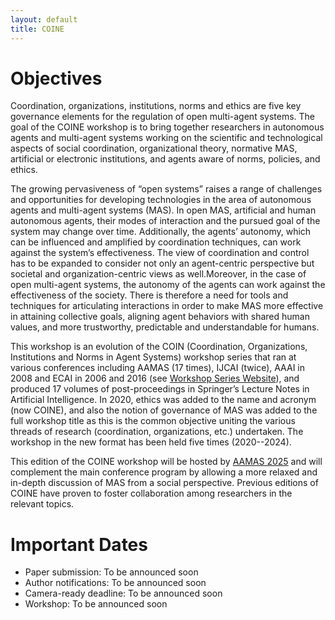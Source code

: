```yaml
---
layout: default
title: COINE
---
```


# Objectives

Coordination, organizations, institutions, norms and ethics are five key governance elements for the regulation of open multi-agent systems. The goal of the COINE workshop is to bring together researchers in autonomous agents and multi-agent systems working on the scientific and technological aspects of social coordination, organizational theory, normative MAS, artificial or electronic institutions, and agents aware of norms, policies, and ethics.

The growing pervasiveness of “open systems” raises a range of challenges and opportunities for developing technologies in the area of autonomous agents and multi-agent systems (MAS). In open MAS, artificial and human autonomous agents, their modes of interaction and the pursued goal of the system may change over time. Additionally, the agents’ autonomy, which can be influenced and amplified by coordination techniques, can work against the system’s effectiveness. The view of coordination and control has to be expanded to consider not only an agent-centric perspective but societal and organization-centric views as well.Moreover, in the case of open multi-agent systems, the autonomy of the agents can work against the effectiveness of the society. There is therefore a need for tools and techniques for articulating interactions in order to make MAS more effective in attaining collective goals, aligning agent behaviors with shared human values, and more trustworthy, predictable and understandable for humans.

This workshop is an evolution of the COIN (Coordination, Organizations, Institutions and Norms in Agent Systems) workshop series that ran at various conferences including AAMAS (17 times), IJCAI (twice), AAAI in 2008 and ECAI in 2006 and 2016 (see [Workshop Series Website](http://www2.pcs.usp.br/~coin)), and produced 17 volumes of post-proceedings in Springer’s Lecture Notes in Artificial Intelligence. In 2020, ethics was added to the name and acronym (now COINE), and also the notion of governance of MAS was added to the full workshop title as this is the common objective uniting the various threads of research (coordination, organizations, etc.) undertaken. The workshop in the new format has been held five times (2020--2024). 

This edition of the COINE workshop will be hosted by [AAMAS 2025](https://aamas2025.org/) and will complement the main conference program by allowing a more relaxed and in-depth discussion of MAS from a social perspective. Previous editions of COINE have proven to foster collaboration among researchers in the relevant topics.

# Important Dates
- Paper submission: To be announced soon
- Author notifications: To be announced soon
- Camera-ready deadline: To be announced soon
- Workshop: To be announced soon


